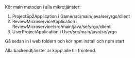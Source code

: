 Kör main metoden i alla mikrotjänster:
1. ProjectSp2Application i Game/src/main/java/se/yrgo/client
2. ReviewMicroserviceApplication i ReviewMicroservice/src/main/java/se/yrgo/client
3. UserProjectApplication i User/src/main/java/se/yrgo

Gå sedan in i web foldern och kör npm install och npm start

Alla backendtjänster är kopplade till frontend.
